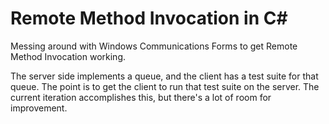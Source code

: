 # Remote Method Invocation in C#

Messing around with Windows Communications Forms to get Remote Method Invocation working.

The server side implements a queue, and the client has a test suite for that queue. The 
point is to get the client to run that test suite on the server. The current iteration
accomplishes this, but there's a lot of room for improvement.
